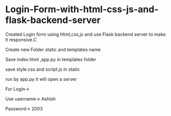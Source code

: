 # Login-Form-with-html-css-js-and-flask-backend-server

Created Login form using Html,css,js and use Flask backend server to make it responsive.C

Create new Folder static and templates name 

Save index.html ,app.py in templates folder

save style.css and script.js in static 

run by app.py it will open a server 

For Login->

Use username-> Ashish 

Password-> 2003 
